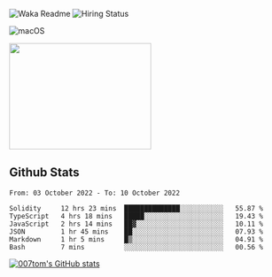 ![Waka Readme](https://github.com/007tom/007tom/workflows/Waka%20Readme/badge.svg)
![Hiring Status](https://img.shields.io/badge/Hireable-true-green)
<!-- ### Hi there 👋🏿 -->

<!--
**007tom/007tom** is a ✨ _special_ ✨ repository because its `README.md` (this file) appears on your GitHub profile.

Here are some ideas to get you started:
-->

<!--
- 🔭 I’m currently working on [SoftMaple](https://github.com/SoftMaple):
-->

<!-- - 🌱 I’m currently learning ...  -->
<!-- - 👯 I’m looking for ... -->
<!-- - 🤔 I’m looking for help with Javascript AST or Parser ... -->
<!-- - 💬 Ask me about ... -->
<!-- - 📫 How to reach me: ... -->
<!-- - 😄 Pronouns: ... -->
<!-- - ⚡ Fun fact: ... -->
<!--
-->

![macOS](https://img.shields.io/badge/Macbook%20Pro-Monterey%20%7C%2013--inch%20%7C%2016%20GB%20%7C%202020-%23000000?style=flat&logo=apple&logoColor=%23ffffff)

<img src="https://user-images.githubusercontent.com/31362988/165692768-690ffd03-1b8b-4d1b-92ea-bc7e60ebd043.png" width=256 height=192 />

## Github Stats

<!--START_SECTION:waka-->

```text
From: 03 October 2022 - To: 10 October 2022

Solidity     12 hrs 23 mins  ██████████████░░░░░░░░░░░   55.87 %
TypeScript   4 hrs 18 mins   █████░░░░░░░░░░░░░░░░░░░░   19.43 %
JavaScript   2 hrs 14 mins   ██▓░░░░░░░░░░░░░░░░░░░░░░   10.11 %
JSON         1 hr 45 mins    ██░░░░░░░░░░░░░░░░░░░░░░░   07.93 %
Markdown     1 hr 5 mins     █▒░░░░░░░░░░░░░░░░░░░░░░░   04.91 %
Bash         7 mins          ░░░░░░░░░░░░░░░░░░░░░░░░░   00.56 %
```

<!--END_SECTION:waka-->


[![007tom's GitHub stats](https://github-readme-stats.vercel.app/api?username=zhyd1997&count_private=true&show_icons=true&theme=react)
](https://github.com/anuraghazra/github-readme-stats)
